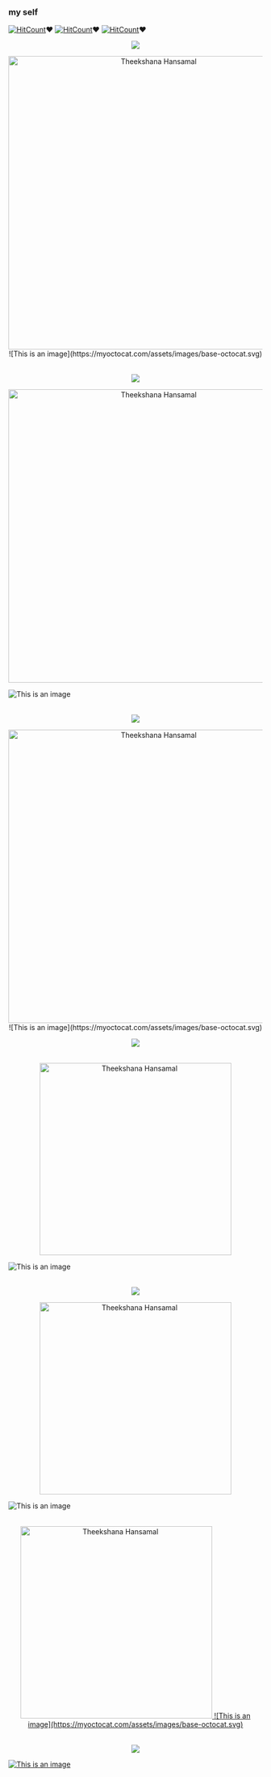 
### my self 


[![HitCount](http://hits.dwyl.com/Theekshanahansamal2007/new-project.svg?style=flat-square)](http://hits.dwyl.com/Theekshanahansamal2007/new-project)❤
[![HitCount](http://hits.dwyl.com/Theekshanahansamal2007/new-project.svg?style=flat-square)](http://hits.dwyl.com/Theekshanahansamal2007/new-project)❤
[![HitCount](http://hits.dwyl.com/Theekshanahansamal2007/new-project.svg?style=flat-square)](http://hits.dwyl.com/Theekshanahansamal2007/new-project)❤


<table><p align="center"><a href="https://t.me/TheekshanaHansamal"><img src="https://img.shields.io/badge/My%20telegram%20number%20-0741844543-ff69b4">
<p align="center"><a href="https://t.me/TheekshanaHansamal"><img src="https://i.ibb.co/Nsgn6S5/IMG-20211212-WA0061.jpg" width="580" alt="Theekshana Hansamal"></a></div>
![This is an image](https://myoctocat.com/assets/images/base-octocat.svg)
<table><p align="center"><a href="https://wa.me/94741844543"><img src="https://img.shields.io/badge/My%20whatsapp%20number%20-0741844543-brightgreen">
<p align="center"><a href="https://wa.me/94741844543"><img src="https://i.ibb.co/zhQCZ5s/IMG-20211212-WA0065.jpg" width="580" alt="Theekshana Hansamal"></a></div>

![This is an image](https://myoctocat.com/assets/images/base-octocat.svg)  
<table><p align="center"><a href="https://wa.me/94716626084"><image src="https://img.shields.io/badge/My%20whatsapp%20number%20-0716626084-brightgreen">
<p align="center"><a href="https://wa.me/94716626084"><img src="https://i.ibb.co/5hS9DQF/IMG-20211212-WA0071.jpg" width="580" alt="Theekshana Hansamal"></a></div>
![This is an image](https://myoctocat.com/assets/images/base-octocat.svg)
<p align="center"><a href="https://chat.whatsapp.com/BS2nvkbrVPLBS95vNFO7Va"><img src="https://img.shields.io/badge/Whatsapp%20group%20-%F0%9F%94%8A%F0%9F%8E%A7%F0%9F%94%8A%F0%9F%85%92%F0%9F%85%97%F0%9F%85%90%F0%9F%85%A3%20%26%20%F0%9F%85%9C%F0%9F%85%A4%F0%9F%85%A2%F0%9F%85%98%F0%9F%85%92%20%26%20%F0%9F%85%91%F0%9F%85%9E%F0%9F%85%A3%20%F0%9F%85%96%F0%9F%85%A1%F0%9F%85%9E%F0%9F%85%A4%F0%9F%85%9F%F0%9F%94%8A%F0%9F%8E%A7%F0%9F%94%8A-brightgreen"></a></div>
<table><p align="center"><a href="https://chat.whatsapp.com/BS2nvkbrVPLBS95vNFO7Va"><img src="https://i.ibb.co/jL1TQ8K/IMG-20211212-WA0073.jpg" width="380" alt="Theekshana Hansamal"></a></div>

![This is an image](https://myoctocat.com/assets/images/base-octocat.svg)

<table><p align="center"><a href="https://chat.whatsapp.com/FepuB1HUcgq18nIXQBcH8I"><img src="https://img.shields.io/badge/School%20whatsapp%20group%20-9--E%20Kothalawala%202021-blue"></a></div>

<p align="center"><a href="https://chat.whatsapp.com/FepuB1HUcgq18nIXQBcH8I"><img src="https://i.ibb.co/r7MxN3z/IMG-20211212-WA0081.jpg" width="380" alt="Theekshana Hansamal"></a></div>

![This is an image](https://myoctocat.com/assets/images/base-octocat.svg)

<table><p align="center"><a href="https://chat.whatsapp.com/BS2nvkbrVPLBS95vNFO7Va"><img src="https://i.ibb.co/1JPW0RG/Snapchat-1206413278.jpg" width="380" alt="Theekshana Hansamal">
![This is an image](https://myoctocat.com/assets/images/base-octocat.svg)
<table><p align="center"><a href="https://wa.me/94772284540"><img src="https://img.shields.io/badge/My%20whatsapp%20number%20-0772284540-brightgreen">

 
![This is an image](https://myoctocat.com/assets/images/base-octocat.svg)

